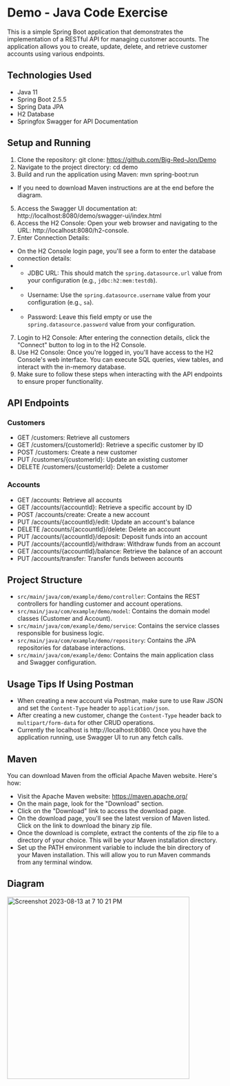 # Demo - Java Code Exercise

This is a simple Spring Boot application that demonstrates the implementation of a RESTful API for managing customer accounts. The application allows you to create, update, delete, and retrieve customer accounts using various endpoints.

## Technologies Used

- Java 11
- Spring Boot 2.5.5
- Spring Data JPA
- H2 Database
- Springfox Swagger for API Documentation

## Setup and Running

1. Clone the repository:
git clone: https://github.com/Big-Red-Jon/Demo
2. Navigate to the project directory: cd demo
3. Build and run the application using Maven: mvn spring-boot:run
  - If you need to download Maven  instructions are at the end before the diagram.
5. Access the Swagger UI documentation at: http://localhost:8080/demo/swagger-ui/index.html
6. Access the H2 Console: Open your web browser and navigating to the URL: http://localhost:8080/h2-console.
7. Enter Connection Details: 
* On the H2 Console login page, you'll see a form to enter the database connection details:
* - JDBC URL: This should match the `spring.datasource.url` value from your configuration (e.g., `jdbc:h2:mem:testdb`).
* - Username: Use the `spring.datasource.username` value from your configuration (e.g., `sa`).
* - Password: Leave this field empty or use the `spring.datasource.password` value from your configuration.
7. Login to H2 Console: After entering the connection details, click the "Connect" button to log in to the H2 Console.
8. Use H2 Console: Once you're logged in, you'll have access to the H2 Console's web interface. You can execute SQL queries, view tables, and interact with the in-memory database.
9. Make sure to follow these steps when interacting with the API endpoints to ensure proper functionality.

## API Endpoints

### Customers

- GET /customers: Retrieve all customers
- GET /customers/{customerId}: Retrieve a specific customer by ID
- POST /customers: Create a new customer
- PUT /customers/{customerId}: Update an existing customer
- DELETE /customers/{customerId}: Delete a customer

### Accounts

- GET /accounts: Retrieve all accounts
- GET /accounts/{accountId}: Retrieve a specific account by ID
- POST /accounts/create: Create a new account
- PUT /accounts/{accountId}/edit: Update an account's balance
- DELETE /accounts/{accountId}/delete: Delete an account
- PUT /accounts/{accountId}/deposit: Deposit funds into an account
- PUT /accounts/{accountId}/withdraw: Withdraw funds from an account
- GET /accounts/{accountId}/balance: Retrieve the balance of an account
- PUT /accounts/transfer: Transfer funds between accounts

## Project Structure

- `src/main/java/com/example/demo/controller`: Contains the REST controllers for handling customer and account operations.
- `src/main/java/com/example/demo/model`: Contains the domain model classes (Customer and Account).
- `src/main/java/com/example/demo/service`: Contains the service classes responsible for business logic.
- `src/main/java/com/example/demo/repository`: Contains the JPA repositories for database interactions.
- `src/main/java/com/example/demo`: Contains the main application class and Swagger configuration.

## Usage Tips If Using Postman

- When creating a new account via Postman, make sure to use Raw JSON and set the `Content-Type` header to `application/json`.
- After creating a new customer, change the `Content-Type` header back to `multipart/form-data` for other CRUD operations.
- Currently the localhost is http://localhost:8080. Once you have the application running, use Swagger UI to run any fetch calls. 
  
## Maven

You can download Maven from the official Apache Maven website. Here's how:

* Visit the Apache Maven website: https://maven.apache.org/
* On the main page, look for the "Download" section.
* Click on the "Download" link to access the download page.
* On the download page, you'll see the latest version of Maven listed. Click on the link to download the binary zip file.
* Once the download is complete, extract the contents of the zip file to a directory of your choice. This will be your Maven installation directory.
* Set up the PATH environment variable to include the bin directory of your Maven installation. This will allow you to run Maven commands from any terminal window.

## Diagram

<img width="423" alt="Screenshot 2023-08-13 at 7 10 21 PM" src="https://github.com/Big-Red-Jon/Demo/assets/46500097/4844fb63-d0ea-477c-a273-cbbd56ae6ecb">








